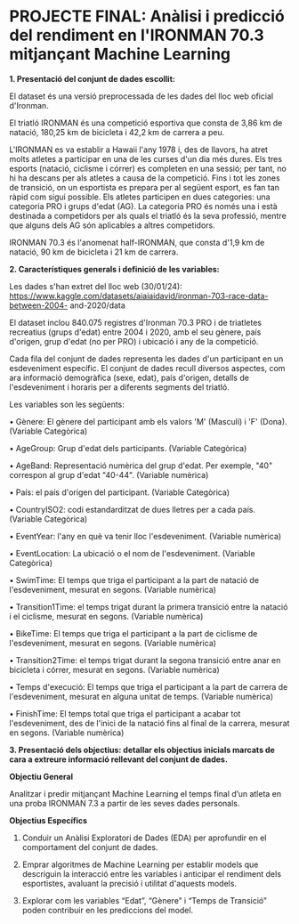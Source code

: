 # PROJECTE FINAL: Anàlisi i predicció del rendiment en l'IRONMAN 70.3 mitjançant Machine Learning

**1. Presentació del conjunt de dades escollit:**

El dataset és una versió preprocessada de les dades del lloc web oficial d'Ironman.

El triatló IRONMAN és una competició esportiva que consta de 3,86 km de natació, 180,25 km de bicicleta i 42,2 km de carrera a peu.

L'IRONMAN es va establir a Hawaii l'any 1978 i, des de llavors, ha atret molts atletes a participar en una de les curses d'un dia més dures. Els tres esports (natació, ciclisme i córrer) es completen en una sessió; per tant, no hi ha descans per als atletes a causa de la competició. Fins i tot les zones de transició, on un esportista es prepara per al
següent esport, es fan tan ràpid com sigui possible. Els atletes participen en dues categories: una categoria PRO i grups d'edat (AG). La categoria PRO és només una i està destinada a competidors per als quals el triatló és la seva professió, mentre
que alguns dels AG són aplicables a altres competidors. 

IRONMAN 70.3 és l'anomenat half-IRONMAN, que consta d'1,9 km de natació, 90 km de bicicleta i 21 km de carrera.

**2. Característiques generals i definició de les variables:**

Les dades s'han extret del lloc web (30/01/24):
https://www.kaggle.com/datasets/aiaiaidavid/ironman-703-race-data-between-2004-
and-2020/data

El dataset inclou 840.075 registres d'Ironman 70.3 PRO i de triatletes recreatius
(grups d'edat) entre 2004 i 2020, amb el seu gènere, país d'origen, grup d'edat (no
per PRO) i ubicació i any de la competició.

Cada fila del conjunt de dades representa les dades d'un participant en un
esdeveniment específic. El conjunt de dades recull diversos aspectes, com ara
informació demogràfica (sexe, edat), país d'origen, detalls de l'esdeveniment i
horaris per a diferents segments del triatló.

Les variables son les següents:

• Gènere: El gènere del participant amb els valors 'M' (Masculí) i 'F' (Dona).
(Variable Categòrica)

• AgeGroup: Grup d'edat dels participants. (Variable Categòrica)

• AgeBand: Representació numèrica del grup d'edat. Per exemple, "40"
correspon al grup d'edat "40-44". (Variable numèrica)

• País: el país d'origen del participant. (Variable Categòrica)

• CountryISO2: codi estandarditzat de dues lletres per a cada país. (Variable
Categòrica)

• EventYear: l'any en què va tenir lloc l'esdeveniment. (Variable numèrica)

• EventLocation: La ubicació o el nom de l'esdeveniment. (Variable
Categòrica)

• SwimTime: El temps que triga el participant a la part de natació de
l'esdeveniment, mesurat en segons. (Variable numèrica)

• Transition1Time: el temps trigat durant la primera transició entre la natació i
el ciclisme, mesurat en segons. (Variable numèrica)

• BikeTime: El temps que triga el participant a la part de ciclisme de
l'esdeveniment, mesurat en segons. (Variable numèrica)

• Transition2Time: el temps trigat durant la segona transició entre anar en
bicicleta i córrer, mesurat en segons. (Variable numèrica)

• Temps d'execució: El temps que triga el participant a la part de carrera de
l'esdeveniment, mesurat en alguna unitat de temps. (Variable numèrica)

• FinishTime: El temps total que triga el participant a acabar tot
l'esdeveniment, des de l'inici de la natació fins al final de la carrera, mesurat
en segons. (Variable numèrica)

**3. Presentació dels objectius: detallar els objectius inicials marcats de cara a
extreure informació rellevant del conjunt de dades.**

**Objectiu General**

Analitzar i predir mitjançant Machine Learning el temps final d’un atleta en una proba
IRONMAN 7.3 a partir de les seves dades personals.

**Objectius Específics**

1. Conduir un Anàlisi Exploratori de Dades (EDA) per aprofundir en el
comportament del conjunt de dades.

2. Emprar algoritmes de Machine Learning per establir models que descriguin la
interacció entre les variables i anticipar el rendiment dels esportistes, avaluant
la precisió i utilitat d'aquests models.

3. Explorar com les variables “Edat”, “Gènere” i “Temps de Transició” poden
contribuir en les prediccions del model.
